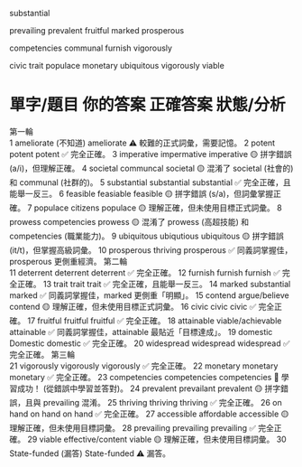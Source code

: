substantial

prevailing
prevalent
fruitful
marked
prosperous

competencies
communal
furnish
vigorously

civic
trait
populace
monetary
ubiquitous
vigorously
viable

#	單字/題目	你的答案	正確答案	狀態/分析
第一輪				
1	ameliorate	(不知道)	ameliorate	⚠️ 較難的正式詞彙，需要記憶。
2	potent	potent	potent	✅ 完全正確。
3	imperative	impermative	imperative	🟡 拼字錯誤 (a/i)，但理解正確。
4	societal	communcal	societal	🟡 混淆了 societal (社會的) 和 communal (社群的)。
5	substantial	substantial	substantial	✅ 完全正確，且能舉一反三。
6	feasible	feasiable	feasible	🟡 拼字錯誤 (s/a)，但詞彙掌握正確。
7	populace	citizens	populace	🟡 理解正確，但未使用目標正式詞彙。
8	prowess	competencies	prowess	🟡 混淆了 prowess (高超技能) 和 competencies (職業能力)。
9	ubiquitous	ubiqutious	ubiquitous	🟡 拼字錯誤 (it/t)，但掌握高級詞彙。
10	prosperous	thriving	prosperous	✅ 同義詞掌握佳，prosperous 更側重經濟。
第二輪				
11	deterrent	deterrent	deterrent	✅ 完全正確。
12	furnish	furnish	furnish	✅ 完全正確。
13	trait	trait	trait	✅ 完全正確，且能舉一反三。
14	marked	substantial	marked	✅ 同義詞掌握佳，marked 更側重「明顯」。
15	contend	argue/believe	contend	🟡 理解正確，但未使用目標正式詞彙。
16	civic	civic	civic	✅ 完全正確。
17	fruitful	fruitful	fruitful	✅ 完全正確。
18	attainable	viable/achievable	attainable	✅ 同義詞掌握佳，attainable 最貼近「目標達成」。
19	domestic	Domestic	domestic	✅ 完全正確。
20	widespread	widespread	widespread	✅ 完全正確。
第三輪				
21	vigorously	vigorously	vigorously	✅ 完全正確。
22	monetary	monetary	monetary	✅ 完全正確。
23	competencies	competencies	competencies	🌟 學習成功！ (從錯誤中學習並答對)。
24	prevalent	prevailant	prevalent	🟡 拼字錯誤，且與 prevailing 混淆。
25	thriving	thriving	thriving	✅ 完全正確。
26	on hand	on hand	on hand	✅ 完全正確。
27	accessible	affordable	accessible	🟡 理解正確，但未使用目標詞彙。
28	prevailing	prevailing	prevailing	✅ 完全正確。
29	viable	effective/content	viable	🟡 理解正確，但未使用目標詞彙。
30	State-funded	(漏答)	State-funded	⚠️ 漏答。
